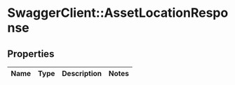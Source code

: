 # SwaggerClient::AssetLocationResponse

## Properties
Name | Type | Description | Notes
------------ | ------------- | ------------- | -------------


